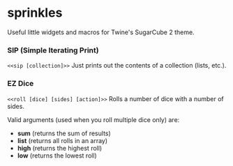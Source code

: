 # sprinkles
Useful little widgets and macros for Twine's SugarCube 2 theme.

### SIP (Simple Iterating Print)
`<<sip [collection]>>`
Just prints out the contents of a collection (lists, etc.).

### EZ Dice
`<<roll [dice] [sides] [action]>>`
Rolls a number of dice with a number of sides.  

Valid arguments (used when you roll multiple dice only) are:
* **sum** (returns the sum of results)
* **list** (returns all rolls in an array)
* **high** (returns the highest roll)
* **low** (returns the lowest roll)
